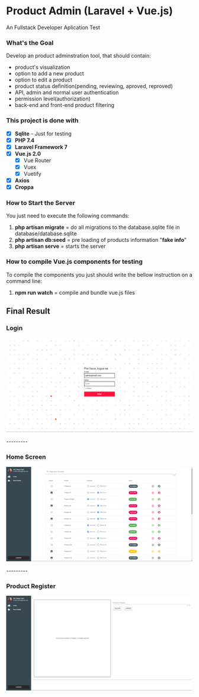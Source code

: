 # Product Admin (Laravel + Vue.js)
An Fullstack Developer Aplication Test

### What's the Goal
Develop an product adminstration tool, that should contain:
- product's visualization
- option to add a new product
- option to edit a product
- product status definition(pending, reviewing, aproved, reproved)
- API, admin and normal user authentication
- permission level(authorization)
- back-end and front-end product filtering

### This project is done with
- [x] **Sqlite** - Just for testing
- [x] **PHP 7.4**
- [x] **Laravel Framework 7**
- [x] **Vue.js 2.0**
    - [x] Vue Router
    - [x] Vuex
    - [x] Vuetify
- [x] **Axios**
- [x] **Croppa**

### How to Start the Server
You just need to execute the following commands:
1) **php artisan migrate** = do all migrations to the database.sqlite file in database/database.sqlite
2) **php artisan db:seed** = pre loading of products information "**fake info**"
3) **php artisan serve** = starts the server

### How to compile Vue.js components for testing
To compile the components you just should write the bellow instruction on a command line:
1) **npm run watch** = compile and bundle vue.js files


## Final Result

### Login
<kbd>
    
![Login Screen](https://raw.githubusercontent.com/jozadaquebatista/Catalog-Admin-Laravel-Vue.js-/master/cover/screen1.PNG)

</kbd>
---------

### Home Screen
<kbd>

![Home Screen](https://raw.githubusercontent.com/jozadaquebatista/Catalog-Admin-Laravel-Vue.js-/master/cover/screen2.PNG)

</kbd>
---------

### Product Register
<kbd>

![Product Register](https://raw.githubusercontent.com/jozadaquebatista/Catalog-Admin-Laravel-Vue.js-/master/cover/screen3.PNG)

</kbd>
